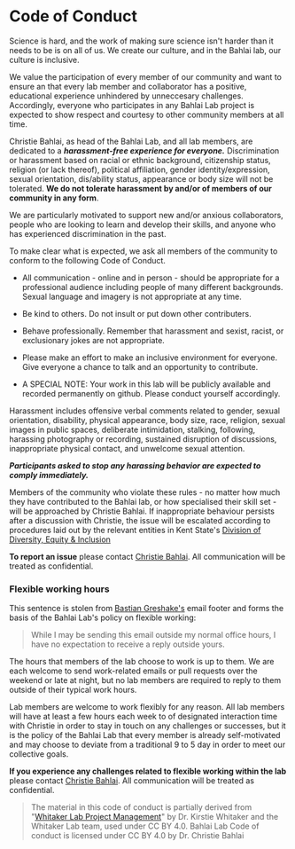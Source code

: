 # Code of Conduct

Science is hard, and the work of making sure science isn't harder than it needs to be is on all of us. We create our culture, and in the Bahlai lab, our culture is inclusive.

We value the participation of every member of our community and want to ensure an that every lab member and collaborator has a positive, educational experience unhindered by unneccesary challenges. Accordingly, everyone who participates in any Bahlai Lab project is expected to show respect and courtesy to other community members at all time.

Christie Bahlai, as head of the Bahlai Lab, and all lab members, are dedicated to a ***harassment-free experience for everyone.*** Discrimination or harassment based on racial or ethnic background, citizenship status, religion (or lack thereof), political affiliation, gender identity/expression, sexual orientation, dis/ability status, appearance or body size will not be tolerated.  **We do not tolerate harassment by and/or of members of our community in any form**.

We are particularly motivated to support new and/or anxious collaborators, people who are looking to learn and develop their skills, and anyone who has experienced discrimination in the past. 

To make clear what is expected, we ask all members of the community to conform to the following Code of Conduct.

* All communication - online and in person - should be appropriate for a professional audience including people of many different backgrounds. Sexual language and imagery is not appropriate at any time.

* Be kind to others. Do not insult or put down other contributers.

* Behave professionally. Remember that harassment and sexist, racist, or exclusionary jokes are not appropriate.

* Please make an effort to make an inclusive environment for everyone. Give everyone a chance to talk and an opportunity to contribute.

* A SPECIAL NOTE: Your work in this lab will be publicly available and recorded permanently on github. Please conduct yourself accordingly.

Harassment includes offensive verbal comments related to gender, sexual orientation, disability, physical appearance, body size, race, religion, sexual images in public spaces, deliberate intimidation, stalking, following, harassing photography or recording, sustained disruption of discussions, inappropriate physical contact, and unwelcome sexual attention.

***Participants asked to stop any harassing behavior are expected to comply immediately.***

Members of the community who violate these rules - no matter how much they have contributed to the Bahlai lab, or how specialised their skill set - will be approached by Christie Bahlai. If inappropriate behaviour persists after a discussion with Christie, the issue will be escalated according to procedures laid out by the relevant entities in Kent State's [Division of Diversity, Equity & Inclusion](https://www.kent.edu/diversity/support-services-students-staff-and-faculty)

**To report an issue** please contact [Christie Bahlai](https://github.com/cbahlai). All communication will be treated as confidential.

### Flexible working hours

This sentence is stolen from [Bastian Greshake's](https://github.com/gedankenstuecke) email footer and forms the basis of the Bahlai Lab's policy on flexible working:

> While I may be sending this email outside my normal office hours, I have no expectation to receive a reply outside yours.

The hours that members of the lab choose to work is up to them. We are each welcome to send work-related emails or pull requests over the weekend or late at night, but no lab members are required to reply to them outside of their typical work hours.

Lab members are welcome to work flexibly for any reason. All lab members will have at least a few hours each week to of designated interaction time with Christie in order to stay in touch on any challenges or successes, but it is the policy of the Bahlai Lab that every member is already self-motivated and may choose to deviate from a traditional 9 to 5 day in order to meet our collective goals.

**If you experience any challenges related to flexible working within the lab** please contact [Christie Bahlai](https://github.com/cbahlai). All communication will be treated as confidential.

> The material in this code of conduct is partially derived from "[Whitaker Lab Project Management](https://github.com/WhitakerLab/WhitakerLabProjectManagement)" by Dr. Kirstie Whitaker and the Whitaker Lab team, used under CC BY 4.0. Bahlai Lab Code of conduct is licensed under CC BY 4.0 by Dr. Christie Bahlai
